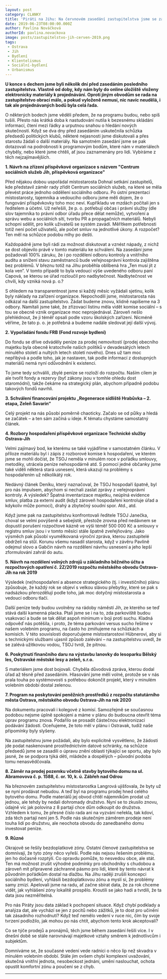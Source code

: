 ```yaml
---
layout: post
category: CLANKY
title: 'Piráti na Jihu: Na červnovém zasedání zastupitelstva jsme se zapotili, nejen kvůli vedru'
date: 2019-06-23T08:00:00.000Z
author: Pavlína Nováčková
authorId: pavlina.novackova
image: posts/zastupitelstvo-jih-cerven-2019.png
tags:
 - Ostrava
 - Jih
 - Bydlení
 - Klientelismus
 - Sociální-bydlení
 - Urbanismus
---
```


**U konce s dechem jsme byli několik dní před zasedáním posledního zastupitelstva. Vlastně od doby, kdy nám byly do online úložiště vloženy elektronicky materiály k projednávání. Oproti jiným obvodům se rada na zastupitelstvo obrací málo, a pokud vyloženě nemusí, nic navíc neudělá, i tak ale projednávaných bodů byla celá řada.**

O některých bodech jsme věděli předem, že na programu budou, nebo spíš tušili.  Přesto nás krátká doba k nastudování nutila k bezesnému skládání informací, čtení mezi řádky a urputnou snahou o hledání nových skutečností. Když se dva dny před zasedáním uskutečnila schůzka předsedů politických klubů, některé nejasnosti jsme diskutovali a přes starostu žádali o další materiály. Na samotném zasedání jsme se pak dotazovali na podrobnosti k programovým bodům, které nám v materiálech chyběly, nebo které jsme chtěli, ať jsou zaznamenány pro lidi. Vybíráme z těch nejzajímavějších.

**1. Návrh na zřízení příspěvkové organizace s názvem "Centrum sociálních služeb Jih, příspěvková organizace"**

Před nějakou dobou uspořádal místostarosta Dohnal setkání zastupitelů, kde představil záměr rady zřídit Centrum sociálních služeb, na které se měla převést práce jednoho oddělení sociálního odboru. Po ústní prezentaci místostarosty, tajemníka a vedoucího odboru jsme měli dojem, že o fungování příspěvkovky toho moc neví. Kupříkladu ve mzdách počítali jen s ředitelem a účetní. Už neřešili, že p. o. potřebují občas i právní služby (dle slov tajemníka to právní odbor úřadu přece dělat nemůže), vytvoření a správu webu a sociálních sítí, tvorbu PR a propagačních materiálů. Nebyli schopni sdělit, pro kolik uživatelů se systém zavádí. Měřítkem potřebnosti totiž není počet uživatelů, ale počet smluv na jednotlivé úkony. A rozpočet? Ten měl na schůzce podobu mlhy po dešti. 

Každopádně jsme byli rádi za možnost diskutovat a vznést nápady, z nichž se dost objevilo právě v tomto materiálu ke schválení. Na zasedání jsme požadovali 100% záruku, že i po rozdělení odboru kontroly a vnitřního auditu a snížení stavu zaměstnanců bude veřejnosprávní kontrola zajištěna bez problémů. V březnu totiž na Jihu proběhla oblíbená hra „Ten musí jít z kola ven“.  V tomto případě to byla vedoucí výše uvedeného odboru paní Capová, se kterou se úřad rozloučil pro nadbytečnost. Nadbytečnost ve chvíli, kdy vzniká nová p. o.? 

S ohledem na transparentnost jsme si každý měsíc vyžádali sjetinu, kolik byly náklady na zařízení organizace. Nepochodili jsme, místostarosta nás odkázal na další zastupitelstvo. Žádat budeme znovu, klidně napíšeme na 3 odbory. Namítali jsme také, že zřizovací listinu měla vidět komise sociální – s tou se obecně vznik organizace moc neprojednával. Zároveň nešlo přehlédnout, že ji téměř opsali podle vzoru školských zařízení. Nicméně věříme, že tato p. o. je potřebná a budeme nadále sledovat její další vývoj.

**2. Vypořádání fondu FRB (Fond rozvoje bydlení)**

Do fondu se dříve odváděly peníze za prodej nemovitostí (prodej obecního majetku byla obecně kratochvíle našich politiků v devadesátých letech minulého století a nultých letech století nového). Dnes už tam moc nepřibývá a podle toho, jak je nastaven, tak podle informací z dostupných  materiálů nemá nyní odůvodnění k existenci. 

To jsme tedy schválili, zbylé peníze se rozloží do rozpočtu. Naším cílem je ale tvořit fondy a rezervy (byť zákony jsou v tomhle ohledu dost staromódní), takže čekáme na strategický plán, abychom případně podobu takových fondů navrhli.

**3. Schválení financování projektu „Regenerace sídliště Hrabůvka – 2. etapa, Zeleň Savarin“**

Celý projekt na nás působí poměrně chaoticky. Začalo se od půlky a hledá se začátek – a ten sám začíná u ideje. K tématu chystáme samostatný článek.

**4. Rozbory hospodaření příspěvkové organizace Technické služby Ostrava-Jih**

Velmi zajímavý bod, ke kterému se také vyjádříme v samostatném článku. V příloze materiálu byl i zápis z rozborové komise k hospodaření, ve kterém jsme se mohli dočíst, že TSOJ neměla v minulém roce v pořádku smlouvy, metodiky, utrácela peníze nehospodárně atd. S pomocí jedné občanky jsme také viděli některá stará usnesení, která ukazují na problémy s hospodařením už několikátý rok.

Nedávný článek Deníku, který naznačoval, že TSOJ hospodaří špatně, byl pro nás impulsem, abychom si nechali zaslat zprávy z veřejnoprávní kontroly. A výsledek? Špatná inventarizace majetku, neúplná evidence smluv, platba za externí audit (když zároveň hospodaření kontroluje úřad a kdykoliv může pomoci), drahý a zbytečný soudní spor. Atd., atd. 

Když jsme pak na zastupitelstvu konfrontovali ředitele TSOJ Janečka, choval se velmi povýšeně a sebejistě, přestože zrovna před nedávnem se dopustil porušení rozpočtové kázně ve výši téměř 500 000 Kč a smlouvy v registru smluv jsou i v tomto měsíci stále špatně zveřejňovány. Jako výsměch pak působí vyumělkovaná výroční zpráva, kterou zastupitelé obdrželi na stůl. Korunu všemu nasadil starosta, když v závěru Pavlíně odejmul slovo a Gabčin návrh na rozdělení návrhu usnesení a jeho lepší zformulování zahrál do autu. 

**5. Návrh na rozdělení volných zdrojů u základního běžného účtu a rozpočtových opatření č. 2Z/2019 rozpočtu městského obvodu Ostrava-Jih na rok 2019**

Výsledek (ne)hospodaření a absence strategického (tj. i investičního) plánu způsobuje, že každý rok se objeví s velkou slávou přebytky, které se pak s nadsázkou přerozdělují podle toho, jak moc dotyčný místostarosta a vedoucí odboru tlačí. 

Další peníze tedy budou uvolněny na rádoby náměstí Jih, ze kterého se teď stává další kamenná placka. Ptali jsme se i na to, zda parkoviště budou vsakovací a bude se tak dělat aspoň minimum v boji proti suchu. Kladná odpověď nás potěšila, i proto, že téma parkování versus sucho řešíme v našem volebním programu, na často ho zmiňujeme na schůzkách a komisích. V této souvislosti doporučujeme místostarostovi Hübnerovi, aby si s technickými službami ujasnil způsob zalévání – na zastupitelstvu uvedl, že se zalévá užitkovou vodou, TSOJ tvrdí, že pitnou. 

**6. Poskytnutí finančního daru na výstavbu lanovky do lesoparku Bělský les, Ostravské městské lesy a zeleň, s.r.o.**

S materiálem jsme dost bojovali. Chyběla důvodová zpráva, kterou dodal úřad až těsně před zasedáním. Hlasování jsme měli volné, protože se v nás prala touha po systémovosti s potřebou dokončit projekt, který v minulém volebním období dostal zelenou.

**7. Program na poskytování peněžních prostředků z rozpočtu statutárního města Ostrava, městského obvodu Ostrava-Jih na rok 2020**

Na dokumentu pracovali i kolegové z komisí. Samozřejmě se současnou podobou nejsme úplně spokojeni a máme v plánu do budoucna otevřít téma úprav programu znova. Podařilo se prosadit částečnou elektronizaci podávání žádostí. Oceňujeme, že toto měl v plánu i Ostravak, tudíž naše připomínky byly slyšeny. 

Na zastupitelstvu jsme požádali, aby bylo explicitně vysvětleno, že žádosti jde podat naskenované prostřednictvím datové schránky, na schůzce předsedů jsme se zasadili o úpravu znění oblasti týkající se sportu, aby bylo jasné, že se podpora týká dětí, mládeže a dospělých – původní podoba tomu nenasvědčovala.

**8. Záměr na prodej pozemku včetně stavby bytového domu na ul. Abramovova č. p. 1588, č. or. 10, k. ú. Zábřeh nad Odrou**

Na březnovém zastupitelstvu místostarostka Langrová ujišťovala, že byty už se nyní prodávat nebudou. A teď byl na programu prodej hned celého bytového domu. Podle materiálů jej obvod chtěl nájemníkům prodat už jednou, ale tehdy by nedali dohromady družstvo. Nyní se to zkusilo znovu, údajně víc jak polovina z 8 partají chce dům odkoupit do družstva. Vzhledem k tomu, že přesné číslo rada ani na vyzvání neřekla, tak kdoví, zda těch partají není jen 5. Podle nás skutečným záměrem prodeje není touha lidí po družstvu, ale neochota obvodu do zanedbaného domu investovat peníze.

**9. Různé**

Okrajově se řešily bezdoplatkové zóny. Ostatní členové zastupitelstva se domnívají, že tyto zóny něco vyřeší. Podle nás nejsou řešením problému, jen ho dočasně rozptýlí. Co opravdu pomůže, to nesvedou obce, ale stát. Ten má možnost zrušit výhodné podmínky pro obchodníky s chudobou a zároveň mít připravené záchranné pásmo pro lidi, které by tento návrat k původním pořádkům dostal na dlažbu. Na Jihu raději zrušili koncepci sociálního bydlení, vyhlásili bezdoplatkovou zónu a myslí si, že problémy samy zmizí. Apelovali jsme na radu, ať začne sbírat data, že za rok chceme vidět, jak vyhlášení zóny lokalitě prospělo. Kroutili se jako hadi a tvrdili, že ta data jsou nezměřitelná. 

Pro nás Piráty jsou data základ k pochopení situace. Když chybí podklady a analýza dat, ale vychází se jen z pocitů nebo zážitků, je to dost pro učinění tak zásadního rozhodnutí? Když teď nemělo vedení v ruce nic, čím by svoje tvrzení podložilo, jak mohou po nás chtít, abychom tento krok akceptovali?

Co se týče prodejů a pronájmů, těch jsme během zasedání řešili více. I v dnešní době se stále narovnávají majetkové vztahy směrem k jednotlivcům i subjektům.

Domníváme se, že současné vedení vede radnici o něco líp než skvadra v minulém volebním období. Stále jim ovšem chybí komplexní uvažování, skutečná vnitřní jednota, nesobeckost jednání, umění naslouchat, ochota opustit komfortní zónu a poučení se z chyb.

- - -
